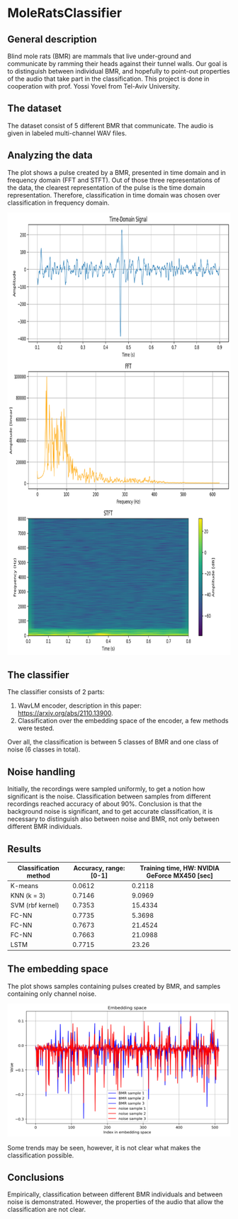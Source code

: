 # MoleRatsClassifier

## General description

Blind mole rats (BMR) are mammals that live under-ground and communicate by ramming their heads against their tunnel walls.
Our goal is to distinguish between individual BMR, and hopefully to point-out properties of the audio that take part in the classification.
This project is done in cooperation with prof. Yossi Yovel from Tel-Aviv University. 

## The dataset
The dataset consist of 5 different BMR that communicate. The audio is given in labeled multi-channel WAV files.

## Analyzing the data
The plot shows a pulse created by a BMR, presented in time domain and in frequency domain (FFT and STFT). 
Out of those three representations of the data, the clearest representation of the pulse is the time domain representation.
Therefore, classification in time domain was chosen over classification in frequency domain.


<img src="BMR in domains.png" alt="Plot Example" width="1000" height="1000">


## The classifier
The classifier consists of 2 parts:

1. WavLM encoder, description in this paper: https://arxiv.org/abs/2110.13900.
2. Classification over the embedding space of the encoder, a few methods were tested.

Over all, the classification is between 5 classes of BMR and one class of noise (6 classes in total).

## Noise handling
Initially, the recordings were sampled uniformly, to get a notion how significant is the noise. 
Classification between samples from different recordings reached accuracy of about 90%. 
Conclusion is that the background noise is significant, and to get accurate classification, 
it is necessary to distinguish also between noise and BMR, not only between different BMR individuals.

## Results

| Classification method | Accuracy, range: [0-1] | Training time, HW: NVIDIA GeForce MX450 [sec] |
|-----------------------|------------------------|-----------------------------------------------|
| K-means | 0.0612 | 0.2118 |
| KNN (k = 3) | 0.7146 | 9.0969 |
| SVM (rbf kernel) | 0.7353 | 15.4334 |
| FC-NN | 0.7735 | 5.3698 |
| FC-NN | 0.7673 | 21.4524 |
| FC-NN | 0.7663 | 21.0988 |
| LSTM | 0.7715 | 23.26 |

## The embedding space

The plot shows samples containing pulses created by BMR, and samples containing only channel noise.  

<img src="Embedding_space_plot.png" alt="Plot Example" width="1000" height="300">

Some trends may be seen, however, it is not clear what makes the classification possible.

## Conclusions

Empirically, classification between different BMR individuals and between noise is demonstrated.
However, the properties of the audio that allow the classification are not clear.